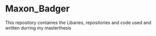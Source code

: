 # Maxon_Badger
This repository containes the Libaries, repositories and code used and written durring my masterthesis
